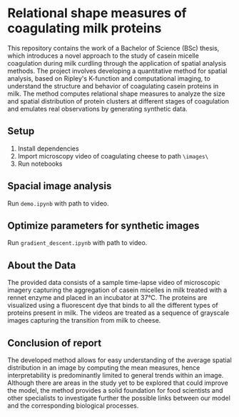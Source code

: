 # Relational shape measures of coagulating milk proteins
This repository contains the work of a Bachelor of Science (BSc) thesis, which introduces a novel approach to the study of casein micelle coagulation during milk curdling through the application of spatial analysis methods. The project involves developing a quantitative method for spatial analysis, based on Ripley's K-function and computational imaging, to understand the structure and behavior of coagulating casein proteins in milk. The method computes relational shape measures to analyze the size and spatial distribution of protein clusters at different stages of coagulation and emulates real observations by generating synthetic data.

## Setup
1. Install dependencies
2. Import microscopy video of coagulating cheese to path `\images\`
3. Run notebooks

## Spacial image analysis
Run `demo.ipynb` with path to video.

## Optimize parameters for synthetic images
Run `gradient_descent.ipynb` with path to video.

## About the Data
The provided data consists of a sample time-lapse video of microscopic imagery capturing the aggregation of casein micelles in milk treated with a rennet enzyme and placed in an incubator at 37°C. The proteins are visualized using a fluorescent dye that binds to all the different types of proteins present in milk. The videos are treated as a sequence of grayscale images capturing the transition from milk to cheese.

## Conclusion of report
The developed method allows for easy understanding of the average spatial distribution in an image by computing the mean measures, hence interpretability is predominantly limited to general trends within an image. Although there are areas in the study yet to be explored that could improve the model, the method provides a solid foundation for food scientists and other specialists to investigate further the possible links between our model and the corresponding biological processes.



